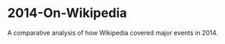 2014-On-Wikipedia
=================
A comparative analysis of how Wikipedia covered major events in 2014.

